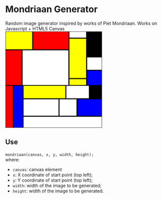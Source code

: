 # Mondriaan Generator
Random image generator inspired by works of Piet Mondriaan. Works on Javascript + HTML5 Canvas  
![](sample.png)

## Use
`mondriaan(canvas, x, y, width, height);`  
where:
- `canvas`: canvas element
- `x`: X coordinate of start point (top left);
- `y`: Y coordinate of start point (top left);
- `width`: width of the image to be generated;
- `height`: width of the image to be generated.
